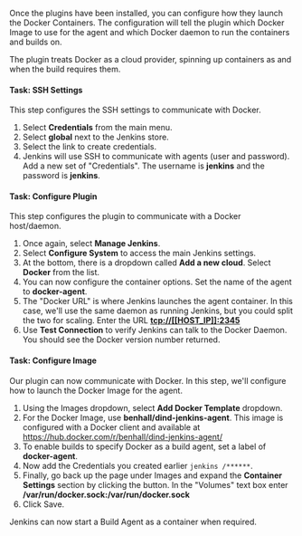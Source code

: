 Once the plugins have been installed, you can configure how they launch the Docker Containers. The configuration will tell the plugin which Docker Image to use for the agent and which Docker daemon to run the containers and builds on.

The plugin treats Docker as a cloud provider, spinning up containers as and when the build requires them.

#### Task: SSH Settings

This step configures the SSH settings to communicate with Docker.

1. Select **Credentials** from the main menu.
2. Select **global** next to the Jenkins store.
3. Select the link to create credentials.
4. Jenkins will use SSH to communicate with agents (user and password). Add a new set of "Credentials". The username is **jenkins** and the password is **jenkins**.

#### Task: Configure Plugin

This step configures the plugin to communicate with a Docker host/daemon.

1. Once again, select **Manage Jenkins**.
2. Select **Configure System** to access the main Jenkins settings.
3. At the bottom, there is a dropdown called **Add a new cloud**. Select **Docker** from the list.
4. You can now configure the container options. Set the name of the agent to **docker-agent**.
5. The "Docker URL" is where Jenkins launches the agent container. In this case, we'll use the same daemon as running Jenkins, but you could split the two for scaling. Enter the URL **[tcp://[[HOST_IP]]:2345](tcp://[[HOST_IP]]:2345)**
6. Use **Test Connection** to verify Jenkins can talk to the Docker Daemon. You should see the Docker version number returned.

#### Task: Configure Image

Our plugin can now communicate with Docker. In this step, we'll configure how to launch the Docker Image for the agent.

1. Using the Images dropdown, select **Add Docker Template** dropdown.
2. For the Docker Image, use **benhall/dind-jenkins-agent**. This image is configured with a Docker client and available at https://hub.docker.com/r/benhall/dind-jenkins-agent/
3. To enable builds to specify Docker as a build agent, set a label of **docker-agent**.
4. Now add the Credentials you created earlier `jenkins /******`.
5. Finally, go back up the page under Images and expand the **Container Settings** section by clicking the button. In the "Volumes" text box enter **/var/run/docker.sock:/var/run/docker.sock**
6. Click Save.

Jenkins can now start a Build Agent as a container when required.
